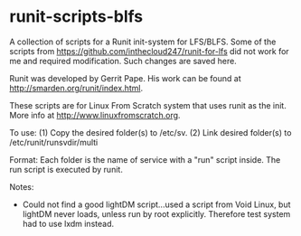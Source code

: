 # runit-scripts-blfs
A collection of scripts for a Runit init-system for LFS/BLFS. Some of the scripts from https://github.com/inthecloud247/runit-for-lfs did not work for me and required modification. Such changes are saved here.

Runit was developed by Gerrit Pape. His work can be found at http://smarden.org/runit/index.html.

These scripts are for Linux From Scratch system that uses runit as the init. More info at http://www.linuxfromscratch.org.

To use:
(1) Copy the desired folder(s) to /etc/sv.
(2) Link desired folder(s) to /etc/runit/runsvdir/multi

Format:
Each folder is the name of service with a "run" script inside. The run script is executed by runit.

Notes:
+ Could not find a good lightDM script...used a script from Void Linux, but lightDM never loads, unless run by root explicitly. Therefore test system had to use lxdm instead.
